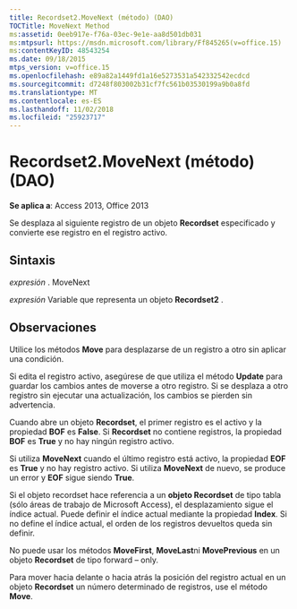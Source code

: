 ```yaml
---
title: Recordset2.MoveNext (método) (DAO)
TOCTitle: MoveNext Method
ms:assetid: 0eeb917e-f76a-03ec-9e1e-aa8d501db031
ms:mtpsurl: https://msdn.microsoft.com/library/Ff845265(v=office.15)
ms:contentKeyID: 48543254
ms.date: 09/18/2015
mtps_version: v=office.15
ms.openlocfilehash: e89a82a1449fd1a16e5273531a542332542ecdcd
ms.sourcegitcommit: d7248f803002b31cf7fc561b03530199a9b0a8fd
ms.translationtype: MT
ms.contentlocale: es-ES
ms.lasthandoff: 11/02/2018
ms.locfileid: "25923717"
---
```

# <a name="recordset2movenext-method-dao"></a>Recordset2.MoveNext (método) (DAO)


**Se aplica a**: Access 2013, Office 2013

Se desplaza al siguiente registro de un objeto **Recordset** especificado y convierte ese registro en el registro activo.

## <a name="syntax"></a>Sintaxis

*expresión* . MoveNext

*expresión* Variable que representa un objeto **Recordset2** .

## <a name="remarks"></a>Observaciones

Utilice los métodos **Move** para desplazarse de un registro a otro sin aplicar una condición.

Si edita el registro activo, asegúrese de que utiliza el método **Update** para guardar los cambios antes de moverse a otro registro. Si se desplaza a otro registro sin ejecutar una actualización, los cambios se pierden sin advertencia.

Cuando abre un objeto **Recordset**, el primer registro es el activo y la propiedad **BOF** es **False**. Si **Recordset** no contiene registros, la propiedad **BOF** es **True** y no hay ningún registro activo.

Si utiliza **MoveNext** cuando el último registro está activo, la propiedad **EOF** es **True** y no hay registro activo. Si utiliza **MoveNext** de nuevo, se produce un error y **EOF** sigue siendo **True**.

Si el objeto recordset hace referencia a un **objeto Recordset** de tipo tabla (sólo áreas de trabajo de Microsoft Access), el desplazamiento sigue el índice actual. Puede definir el índice actual mediante la propiedad **Index**. Si no define el índice actual, el orden de los registros devueltos queda sin definir.

No puede usar los métodos **MoveFirst**, **MoveLast**ni **MovePrevious** en un objeto **Recordset** de tipo forward – only.

Para mover hacia delante o hacia atrás la posición del registro actual en un objeto **Recordset** un número determinado de registros, use el método **Move**.


